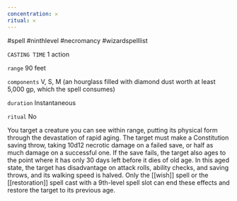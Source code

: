 ```yaml
---
concentration: 𐄂
ritual: 𐄂
---
```

#spell #ninthlevel #necromancy #wizardspelllist 

`CASTING TIME`
1 action

`range`
90 feet

`components`
V, S, M (an hourglass filled with diamond dust worth at least 5,000 gp, which the spell consumes)

`duration`
Instantaneous

`ritual`
No

You target a creature you can see within range, putting its physical form through the devastation of rapid aging. The target must make a Constitution saving throw, taking 10d12 necrotic damage on a failed save, or half as much damage on a successful one. If the save fails, the target also ages to the point where it has only 30 days left before it dies of old age. In this aged state, the target has disadvantage on attack rolls, ability checks, and saving throws, and its walking speed is halved. Only the [[wish]] spell or the [[restoration]] spell cast with a 9th-level spell slot can end these effects and restore the target to its previous age.